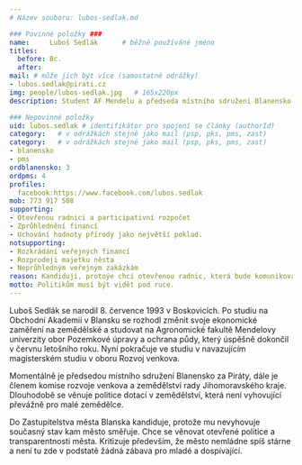 ```yaml
---
# Název souboru: lubos-sedlak.md

### Povinné položky ###
name:     Luboš Sedlák  	# běžně používáné jméno
titles:
  before: Bc. 
  after:
mail: # může jich být více (samostatné odrážky)
- lubos.sedlak@pirati.cz
img: people/lubos-sedlak.jpg   # 165x220px
description: Student AF Mendelu a předseda místního sdružení Blanensko 	# kratký popis, max 160 znaků

### Nepovinné položky
uid: lubos.sedlak # identifikátor pro spojení se články (authorId)
category: 	# v odrážkách stejně jako mail (psp, pks, pms, zast)
category: 	# v odrážkách stejně jako mail (psp, pks, pms, zast)
- blanensko
- pms
ordblanensko: 3
ordpms: 4
profiles:
  facebook:https://www.facebook.com/lubos.sedlak
mob: 773 917 508
supporting:
- Otevřenou radnici a participativní rozpočet
- Zprůhlednění financí
- Uchování hodnoty přírody jako největší poklad.
notsupporting:
- Rozkrádání veřejných financí
- Rozprodeji majetku něsta
- Neprůhledným veřejným zakázkám
reason: Kandiduji, protoýe chci otevřenou radnic, která bude komunikovat s občany a samozřejmostí je transparentnost financí.
motto: Politikům musí být vidět pod ruce.
---
```


Luboš Sedlák se narodil 8. července 1993 v Boskovicích. Po studiu na Obchodní Akademii v Blansku se rozhodl změnit svoje ekonomické zaměření na zemědělské a studovat na Agronomické fakultě Mendelovy univerzity obor Pozemkové úpravy a ochrana půdy, který úspěšně dokončil v červnu letošního roku. Nyní pokračuje ve studiu v navazujícím magisterském studiu v oboru Rozvoj venkova.

Momentálně je předsedou místního sdružení Blanensko za Piráty, dále je členem komise rozvoje venkova a zemědělství rady Jihomoravského kraje. Dlouhodobě se věnuje politice dotací v zemědělství, která není vyhovující převážně pro malé zemědělce.

Do Zastupitelstva města Blanska kandiduje, protože mu nevyhovuje současný stav kam město směřuje. Chce se věnovat otevřené politice a transparentnosti města. Kritizuje především, že město nemládne spíš stárne a není tu zde v podstatě žádná zábava pro mladé a dospívající.
